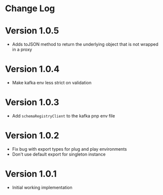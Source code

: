 # Change Log

# Version 1.0.5

* Adds toJSON method to return the underlying object that is not wrapped
  in a proxy

# Version 1.0.4

* Make kafka env less strict on validation

# Version 1.0.3

* Add `schemaRegistryClient` to the kafka pnp env file

# Version 1.0.2

* Fix bug with export types for plug and play environments
* Don't use default export for singleton instance

# Version 1.0.1

* Initial working implementation
